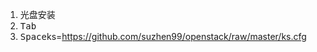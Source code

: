 1. 光盘安装
2. <kbd>Tab</kbd>
3. <kbd>Space</kbd>ks=https://github.com/suzhen99/openstack/raw/master/ks.cfg
